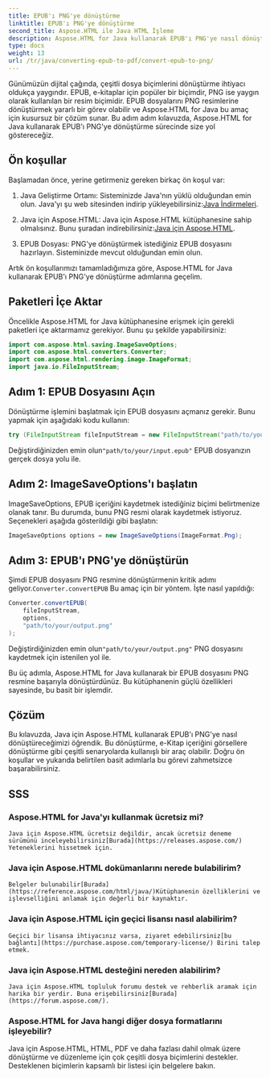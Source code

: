 ```yaml
---
title: EPUB'ı PNG'ye dönüştürme
linktitle: EPUB'ı PNG'ye dönüştürme
second_title: Aspose.HTML ile Java HTML İşleme
description: Aspose.HTML for Java kullanarak EPUB'ı PNG'ye nasıl dönüştüreceğinizi öğrenin. Adım adım kılavuzumuzu izleyin ve e-Kitap içeriğinizi görsel olarak çekici hale getirin.
type: docs
weight: 13
url: /tr/java/converting-epub-to-pdf/convert-epub-to-png/
---
```


Günümüzün dijital çağında, çeşitli dosya biçimlerini dönüştürme ihtiyacı oldukça yaygındır. EPUB, e-kitaplar için popüler bir biçimdir, PNG ise yaygın olarak kullanılan bir resim biçimidir. EPUB dosyalarını PNG resimlerine dönüştürmek yararlı bir görev olabilir ve Aspose.HTML for Java bu amaç için kusursuz bir çözüm sunar. Bu adım adım kılavuzda, Aspose.HTML for Java kullanarak EPUB'ı PNG'ye dönüştürme sürecinde size yol göstereceğiz.

## Ön koşullar

Başlamadan önce, yerine getirmeniz gereken birkaç ön koşul var:

1.  Java Geliştirme Ortamı: Sisteminizde Java'nın yüklü olduğundan emin olun. Java'yı şu web sitesinden indirip yükleyebilirsiniz:[Java İndirmeleri](https://www.oracle.com/java/technologies/javase-downloads.html).

2.  Java için Aspose.HTML: Java için Aspose.HTML kütüphanesine sahip olmalısınız. Bunu şuradan indirebilirsiniz:[Java için Aspose.HTML](https://releases.aspose.com/html/java/).

3. EPUB Dosyası: PNG'ye dönüştürmek istediğiniz EPUB dosyasını hazırlayın. Sisteminizde mevcut olduğundan emin olun.

Artık ön koşullarımızı tamamladığımıza göre, Aspose.HTML for Java kullanarak EPUB'ı PNG'ye dönüştürme adımlarına geçelim.

## Paketleri İçe Aktar

Öncelikle Aspose.HTML for Java kütüphanesine erişmek için gerekli paketleri içe aktarmamız gerekiyor. Bunu şu şekilde yapabilirsiniz:

```java
import com.aspose.html.saving.ImageSaveOptions;
import com.aspose.html.converters.Converter;
import com.aspose.html.rendering.image.ImageFormat;
import java.io.FileInputStream;
```

## Adım 1: EPUB Dosyasını Açın

Dönüştürme işlemini başlatmak için EPUB dosyasını açmanız gerekir. Bunu yapmak için aşağıdaki kodu kullanın:

```java
try (FileInputStream fileInputStream = new FileInputStream("path/to/your/input.epub")) {
```

 Değiştirdiğinizden emin olun`"path/to/your/input.epub"` EPUB dosyanızın gerçek dosya yolu ile.

## Adım 2: ImageSaveOptions'ı başlatın

ImageSaveOptions, EPUB içeriğini kaydetmek istediğiniz biçimi belirtmenize olanak tanır. Bu durumda, bunu PNG resmi olarak kaydetmek istiyoruz. Seçenekleri aşağıda gösterildiği gibi başlatın:

```java
ImageSaveOptions options = new ImageSaveOptions(ImageFormat.Png);
```

## Adım 3: EPUB'ı PNG'ye dönüştürün

 Şimdi EPUB dosyasını PNG resmine dönüştürmenin kritik adımı geliyor.`Converter.convertEPUB` Bu amaç için bir yöntem. İşte nasıl yapıldığı:

```java
Converter.convertEPUB(
    fileInputStream,
    options,
    "path/to/your/output.png"
);
```

 Değiştirdiğinizden emin olun`"path/to/your/output.png"` PNG dosyasını kaydetmek için istenilen yol ile.

Bu üç adımla, Aspose.HTML for Java kullanarak bir EPUB dosyasını PNG resmine başarıyla dönüştürdünüz. Bu kütüphanenin güçlü özellikleri sayesinde, bu basit bir işlemdir.

## Çözüm

Bu kılavuzda, Java için Aspose.HTML kullanarak EPUB'ı PNG'ye nasıl dönüştüreceğimizi öğrendik. Bu dönüştürme, e-Kitap içeriğini görsellere dönüştürme gibi çeşitli senaryolarda kullanışlı bir araç olabilir. Doğru ön koşullar ve yukarıda belirtilen basit adımlarla bu görevi zahmetsizce başarabilirsiniz.

## SSS

### Aspose.HTML for Java'yı kullanmak ücretsiz mi?
    Java için Aspose.HTML ücretsiz değildir, ancak ücretsiz deneme sürümünü inceleyebilirsiniz[Burada](https://releases.aspose.com/) Yeteneklerini hissetmek için.

### Java için Aspose.HTML dokümanlarını nerede bulabilirim?
    Belgeler bulunabilir[Burada](https://reference.aspose.com/html/java/)Kütüphanenin özelliklerini ve işlevselliğini anlamak için değerli bir kaynaktır.

### Java için Aspose.HTML için geçici lisansı nasıl alabilirim?
    Geçici bir lisansa ihtiyacınız varsa, ziyaret edebilirsiniz[bu bağlantı](https://purchase.aspose.com/temporary-license/) Birini talep etmek.

### Java için Aspose.HTML desteğini nereden alabilirim?
    Java için Aspose.HTML topluluk forumu destek ve rehberlik aramak için harika bir yerdir. Buna erişebilirsiniz[Burada](https://forum.aspose.com/).

### Aspose.HTML for Java hangi diğer dosya formatlarını işleyebilir?
   Java için Aspose.HTML, HTML, PDF ve daha fazlası dahil olmak üzere dönüştürme ve düzenleme için çok çeşitli dosya biçimlerini destekler. Desteklenen biçimlerin kapsamlı bir listesi için belgelere bakın.